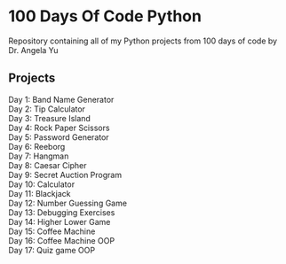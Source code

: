 # 100 Days Of Code Python

Repository containing all of my Python projects from 100 days of code by Dr. Angela Yu

## Projects

Day 1: Band Name Generator\
Day 2: Tip Calculator\
Day 3: Treasure Island\
Day 4: Rock Paper Scissors\
Day 5: Password Generator\
Day 6: Reeborg\
Day 7: Hangman\
Day 8: Caesar Cipher\
Day 9: Secret Auction Program\
Day 10: Calculator\
Day 11: Blackjack\
Day 12: Number Guessing Game\
Day 13: Debugging Exercises\
Day 14: Higher Lower Game\
Day 15: Coffee Machine\
Day 16: Coffee Machine OOP\
Day 17: Quiz game OOP
